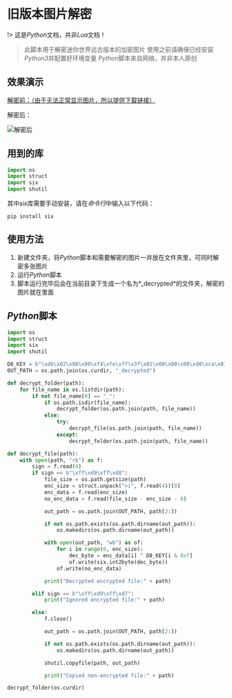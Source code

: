 # 旧版本图片解密

!> 这是*Python*文档，并非*Lua*文档！

> 此脚本用于解密迷你世界远古版本的加密图片
> 使用之前请确保已经安装*Python3*并配置好环境变量
> *Python*脚本来自网络，并非本人原创

## 效果演示

[解密前：（由于无法正常显示图片，所以提供下载链接）](/images/rail_detector.png)

解密后：

![解密后](/images/rail_detector_decrypted.png)

## 用到的库

```python
import os
import struct
import six
import shutil
```

其中*six*库需要手动安装，请在*命令行*中输入以下代码：

```
pip install six
```

## 使用方法

1. 新建文件夹，将*Python*脚本和需要解密的图片一并放在文件夹里，可同时解密多张图片
2. 运行*Python*脚本
3. 脚本运行完毕后会在当前目录下生成一个名为*_decrypted*的文件夹，解密的图片就在里面

## *Python*脚本

```python
import os
import struct
import six
import shutil

D8_KEY = b"\xd6\x02\x08\x00\xf4\xfe\xff\x3f\x01\x00\x00\x00\xd0\xca\x01\x00"
OUT_PATH = os.path.join(os.curdir, "_decrypted")

def decrypt_folder(path):
    for file_name in os.listdir(path):
        if not file_name[0] == "_":
            if os.path.isdir(file_name):
                decrypt_folder(os.path.join(path, file_name))
            else:
                try:
                    decrypt_file(os.path.join(path, file_name))
                except:
                    decrypt_folder(os.path.join(path, file_name))

def decrypt_file(path):
    with open(path, "rb") as f:
        sign = f.read(4)
        if sign == b"\xff\xd9\xff\xd8":
            file_size = os.path.getsize(path)
            enc_size = struct.unpack(">i", f.read(4))[0]
            enc_data = f.read(enc_size)
            no_enc_data = f.read(file_size - enc_size - 8)

            out_path = os.path.join(OUT_PATH, path[2:])

            if not os.path.exists(os.path.dirname(out_path)):
                os.makedirs(os.path.dirname(out_path))

            with open(out_path, "wb") as of:
                for i in range(0, enc_size):
                    dec_byte = enc_data[i] ^ D8_KEY[i & 0xf]
                    of.write(six.int2byte(dec_byte))
                of.write(no_enc_data)

            print("Decrypted encrypted file:" + path)

        elif sign == b"\xff\xd9\xff\xd7":
            print("Ignored encrypted file:" + path)

        else:
            f.close()

            out_path = os.path.join(OUT_PATH, path[2:])

            if not os.path.exists(os.path.dirname(out_path)):
                os.makedirs(os.path.dirname(out_path))

            shutil.copyfile(path, out_path)

            print("Copied non-encrypted file:" + path)

decrypt_folder(os.curdir)
```